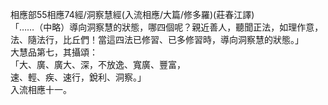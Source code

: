 相應部55相應74經/洞察慧經(入流相應/大篇/修多羅)(莊春江譯)  
「……（中略）導向洞察慧的狀態，哪四個呢？親近善人，聽聞正法，如理作意，法、隨法行，比丘們！當這四法已修習、已多修習時，導向洞察慧的狀態。」  
大慧品第七，其攝頌：  
「大、廣、廣大、深，不放逸、寬廣、豐富，  
速、輕、疾、速行，銳利、洞察。」  
入流相應十一。  
  
  
